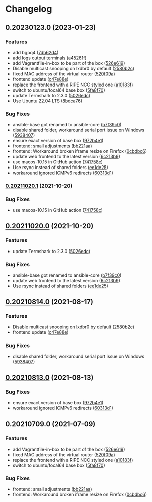 # Changelog

## 0.20230123.0 (2023-01-23)


### Features

* add bgpq4 ([7db62d4](https://www.github.com/RIPE-NCC/bgp-security-lab/commit/7db62d4c4946ab79e4123d94cd2c8d8835f9d2cc))
* add logs output terminals ([a45261f](https://www.github.com/RIPE-NCC/bgp-security-lab/commit/a45261fdc7fafe2759dbd9fd88de8ceabb234cf9))
* add Vagrantfile-in-box to be part of the box ([526e619](https://www.github.com/RIPE-NCC/bgp-security-lab/commit/526e619ac00eb774e438eef8bc8865b6f4b3fe89))
* Disable multicast snooping on lxdbr0 by default ([2580b2c](https://www.github.com/RIPE-NCC/bgp-security-lab/commit/2580b2c63d704a147e5dcc7c1a54bebe9040b9ae))
* fixed MAC address of the virtual router ([520f09a](https://www.github.com/RIPE-NCC/bgp-security-lab/commit/520f09a4fc51470254a39873069b03dc9190bc14))
* frontend update ([c47e88e](https://www.github.com/RIPE-NCC/bgp-security-lab/commit/c47e88eeacd48ee296ee9ab67a61aea1c87e59ad))
* replace the frontend with a RIPE NCC styled one ([a10183f](https://www.github.com/RIPE-NCC/bgp-security-lab/commit/a10183f9f388a4b1690a015f0e79cdf7dae48760))
* switch to ubuntu/focal64 base box ([5fa8f70](https://www.github.com/RIPE-NCC/bgp-security-lab/commit/5fa8f70003cbe54eefdb142833dbb66bbcfa1615))
* update Termshark to 2.3.0 ([5026edc](https://www.github.com/RIPE-NCC/bgp-security-lab/commit/5026edc61a88618dca4a72c718e22bd21ddccd92))
* Use Ubuntu 22.04 LTS ([8bdca76](https://www.github.com/RIPE-NCC/bgp-security-lab/commit/8bdca76d645ec4d9886853653ffd991cde668e06))


### Bug Fixes

* ansible-base got renamed to ansible-core ([b7f39c0](https://www.github.com/RIPE-NCC/bgp-security-lab/commit/b7f39c0a90c4f0ec29b1d17c291c38cb83e73d07))
* disable shared folder, workaround serial port issue on Windows ([5938407](https://www.github.com/RIPE-NCC/bgp-security-lab/commit/5938407dcd8921839591ce9ae16018cb160d53ff))
* ensure exact version of base box ([972b4e1](https://www.github.com/RIPE-NCC/bgp-security-lab/commit/972b4e1125cf4566d37b71e51d02bd81b05d41c0))
* frontend: small adjustments ([bb221aa](https://www.github.com/RIPE-NCC/bgp-security-lab/commit/bb221aa61c429c2f95e869259449234ebb5f73fb))
* frontend: Workaround broken iframe resize on Firefox ([0cbdbc6](https://www.github.com/RIPE-NCC/bgp-security-lab/commit/0cbdbc61ae4afac4212f4c0c9d01310d95502218))
* update web frontend to the latest version ([6c213b9](https://www.github.com/RIPE-NCC/bgp-security-lab/commit/6c213b9214a017442f49353adc1a06aa603a3bdb))
* use macos-10.15 in GitHub action ([741758c](https://www.github.com/RIPE-NCC/bgp-security-lab/commit/741758cc50ea57b23fbd97d26f78e7c7988418cb))
* Use rsync instead of shared folders ([ee1de25](https://www.github.com/RIPE-NCC/bgp-security-lab/commit/ee1de255f5780d974aa88b59f2293855014c6e65))
* workaround ignored ICMPv6 redirects ([60313d1](https://www.github.com/RIPE-NCC/bgp-security-lab/commit/60313d14532f414794289dcbcee06caf3be99f60))

### [0.20211020.1](https://www.github.com/RIPE-NCC/ipv6-security-lab/compare/v0.20211020.0...v0.20211020.1) (2021-10-20)


### Bug Fixes

* use macos-10.15 in GitHub action ([741758c](https://www.github.com/RIPE-NCC/ipv6-security-lab/commit/741758cc50ea57b23fbd97d26f78e7c7988418cb))

## [0.20211020.0](https://www.github.com/RIPE-NCC/ipv6-security-lab/compare/v0.20210814.0...v0.20211020.0) (2021-10-20)


### Features

* update Termshark to 2.3.0 ([5026edc](https://www.github.com/RIPE-NCC/ipv6-security-lab/commit/5026edc61a88618dca4a72c718e22bd21ddccd92))


### Bug Fixes

* ansible-base got renamed to ansible-core ([b7f39c0](https://www.github.com/RIPE-NCC/ipv6-security-lab/commit/b7f39c0a90c4f0ec29b1d17c291c38cb83e73d07))
* update web frontend to the latest version ([6c213b9](https://www.github.com/RIPE-NCC/ipv6-security-lab/commit/6c213b9214a017442f49353adc1a06aa603a3bdb))
* Use rsync instead of shared folders ([ee1de25](https://www.github.com/RIPE-NCC/ipv6-security-lab/commit/ee1de255f5780d974aa88b59f2293855014c6e65))

## [0.20210814.0](https://www.github.com/RIPE-NCC/ipv6-security-lab/compare/v0.20210813.0...v0.20210814.0) (2021-08-17)


### Features

* Disable multicast snooping on lxdbr0 by default ([2580b2c](https://www.github.com/RIPE-NCC/ipv6-security-lab/commit/2580b2c63d704a147e5dcc7c1a54bebe9040b9ae))
* frontend update ([c47e88e](https://www.github.com/RIPE-NCC/ipv6-security-lab/commit/c47e88eeacd48ee296ee9ab67a61aea1c87e59ad))


### Bug Fixes

* disable shared folder, workaround serial port issue on Windows ([5938407](https://www.github.com/RIPE-NCC/ipv6-security-lab/commit/5938407dcd8921839591ce9ae16018cb160d53ff))

## [0.20210813.0](https://www.github.com/RIPE-NCC/ipv6-security-lab/compare/v0.20210709.0...v0.20210813.0) (2021-08-13)


### Bug Fixes

* ensure exact version of base box ([972b4e1](https://www.github.com/RIPE-NCC/ipv6-security-lab/commit/972b4e1125cf4566d37b71e51d02bd81b05d41c0))
* workaround ignored ICMPv6 redirects ([60313d1](https://www.github.com/RIPE-NCC/ipv6-security-lab/commit/60313d14532f414794289dcbcee06caf3be99f60))

## 0.20210709.0 (2021-07-09)


### Features

* add Vagrantfile-in-box to be part of the box ([526e619](https://www.github.com/RIPE-NCC/ipv6-security-lab/commit/526e619ac00eb774e438eef8bc8865b6f4b3fe89))
* fixed MAC address of the virtual router ([520f09a](https://www.github.com/RIPE-NCC/ipv6-security-lab/commit/520f09a4fc51470254a39873069b03dc9190bc14))
* replace the frontend with a RIPE NCC styled one ([a10183f](https://www.github.com/RIPE-NCC/ipv6-security-lab/commit/a10183f9f388a4b1690a015f0e79cdf7dae48760))
* switch to ubuntu/focal64 base box ([5fa8f70](https://www.github.com/RIPE-NCC/ipv6-security-lab/commit/5fa8f70003cbe54eefdb142833dbb66bbcfa1615))


### Bug Fixes

* frontend: small adjustments ([bb221aa](https://www.github.com/RIPE-NCC/ipv6-security-lab/commit/bb221aa61c429c2f95e869259449234ebb5f73fb))
* frontend: Workaround broken iframe resize on Firefox ([0cbdbc6](https://www.github.com/RIPE-NCC/ipv6-security-lab/commit/0cbdbc61ae4afac4212f4c0c9d01310d95502218))
